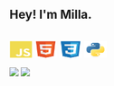 ## Hey! I'm Milla.
<div style="display: inline_block"><br>
  <img align="center" alt="Rafa-Js" height="30" width="40" src="https://raw.githubusercontent.com/devicons/devicon/master/icons/javascript/javascript-plain.svg">
  <img align="center" alt="Rafa-HTML" height="30" width="40" src="https://raw.githubusercontent.com/devicons/devicon/master/icons/html5/html5-original.svg">
  <img align="center" alt="Rafa-CSS" height="30" width="40" src="https://raw.githubusercontent.com/devicons/devicon/master/icons/css3/css3-original.svg">
  <img align="center" alt="Rafa-Python" height="30" width="40" src="https://raw.githubusercontent.com/devicons/devicon/master/icons/python/python-original.svg">
</div>

<div><br>
  <img height= "180em" src= "https://github-readme-stats.vercel.app/api?username=millaplompp&show_icons=true&theme=gruvbox"/>
  <img height= "180em" src= "https://github-readme-stats.vercel.app/api/top-langs/?username=anuraghazra&layout=DonutChartlayout"/>
 
</div>
